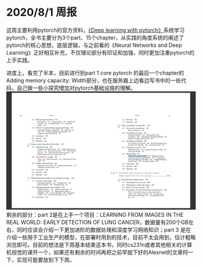 #  2020/8/1 周报
  
这周主要利用pytorch的官方资料，[《Deep learning with pytorch》](https://pytorch.org/deep-learning-with-pytorch )系统学习pytorch，全书主要分为3个part、15个chapter，从实践的角度系统的阐述了pytorch的核心思想，底层逻辑，与之前看的《Neural Networks and Deep Learning》正好相互补充，不仅理论部分有印证和加强，同时更加注重pytorch的上手实践。
  
进度上，看完了半本，目前进行到part 1 core pytorch 的最后一个chapter的 Adding memory capacity: Width部分，也在服务器上边看边写书中的一些代码，自己做一些小探究增加对pytorch基础设施的理解。
![f](picture/dlwp.png )
剩余的部分：part 2是在上手一个项目：LEARNING FROM IMAGES IN THE REAL WORLD: EARLY DETECTION OF LUNG CANCER，数据量有200个GB左右，同时应该会介绍一下更加进阶的数据处理和深度学习网络知识；part 3 是在介绍一些用于工业生产的模型，在部署时用到的技术，目前不太会用到，估计粗略浏览即可。目前的想法是下周基本结束这本书，同时cs231n或者其他相关的计算机视觉的课开一个，如果还有剩余的时间再把之前早就下好的Alexnet的文章捋一下，实现可能要放到下下周。
  